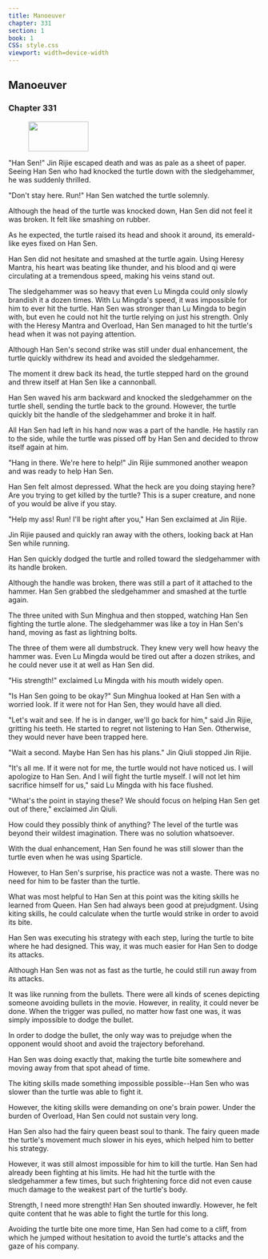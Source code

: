 ```yaml
---
title: Manoeuver
chapter: 331
section: 1
book: 1
CSS: style.css
viewport: width=device-width
---
```


## Manoeuver

### Chapter 331

<figure>
	<img src="../Images/gem.gif" alt="" id="gem" width="120" height="60" />
</figure>

"Han Sen!" Jin Rijie escaped death and was as pale as a sheet of paper. Seeing Han Sen who had knocked the turtle down with the sledgehammer, he was suddenly thrilled.

"Don't stay here. Run!" Han Sen watched the turtle solemnly.

Although the head of the turtle was knocked down, Han Sen did not feel it was broken. It felt like smashing on rubber.

As he expected, the turtle raised its head and shook it around, its emerald-like eyes fixed on Han Sen.

Han Sen did not hesitate and smashed at the turtle again. Using Heresy Mantra, his heart was beating like thunder, and his blood and qi were circulating at a tremendous speed, making his veins stand out.

The sledgehammer was so heavy that even Lu Mingda could only slowly brandish it a dozen times. With Lu Mingda's speed, it was impossible for him to ever hit the turtle. Han Sen was stronger than Lu Mingda to begin with, but even he could not hit the turtle relying on just his strength. Only with the Heresy Mantra and Overload, Han Sen managed to hit the turtle's head when it was not paying attention.

Although Han Sen's second strike was still under dual enhancement, the turtle quickly withdrew its head and avoided the sledgehammer.

The moment it drew back its head, the turtle stepped hard on the ground and threw itself at Han Sen like a cannonball.

Han Sen waved his arm backward and knocked the sledgehammer on the turtle shell, sending the turtle back to the ground. However, the turtle quickly bit the handle of the sledgehammer and broke it in half.

All Han Sen had left in his hand now was a part of the handle. He hastily ran to the side, while the turtle was pissed off by Han Sen and decided to throw itself again at him.

"Hang in there. We're here to help!" Jin Rijie summoned another weapon and was ready to help Han Sen.

Han Sen felt almost depressed. What the heck are you doing staying here? Are you trying to get killed by the turtle? This is a super creature, and none of you would be alive if you stay.

"Help my ass! Run! I'll be right after you," Han Sen exclaimed at Jin Rijie.

Jin Rijie paused and quickly ran away with the others, looking back at Han Sen while running.

Han Sen quickly dodged the turtle and rolled toward the sledgehammer with its handle broken.

Although the handle was broken, there was still a part of it attached to the hammer. Han Sen grabbed the sledgehammer and smashed at the turtle again.

The three united with Sun Minghua and then stopped, watching Han Sen fighting the turtle alone. The sledgehammer was like a toy in Han Sen's hand, moving as fast as lightning bolts.

The three of them were all dumbstruck. They knew very well how heavy the hammer was. Even Lu Mingda would be tired out after a dozen strikes, and he could never use it at well as Han Sen did.

"His strength!" exclaimed Lu Mingda with his mouth widely open.

"Is Han Sen going to be okay?" Sun Minghua looked at Han Sen with a worried look. If it were not for Han Sen, they would have all died.

"Let's wait and see. If he is in danger, we'll go back for him," said Jin Rijie, gritting his teeth. He started to regret not listening to Han Sen. Otherwise, they would never have been trapped here.

"Wait a second. Maybe Han Sen has his plans." Jin Qiuli stopped Jin Rijie.

"It's all me. If it were not for me, the turtle would not have noticed us. I will apologize to Han Sen. And I will fight the turtle myself. I will not let him sacrifice himself for us," said Lu Mingda with his face flushed.

"What's the point in staying these? We should focus on helping Han Sen get out of there," exclaimed Jin Qiuli.

How could they possibly think of anything? The level of the turtle was beyond their wildest imagination. There was no solution whatsoever.

With the dual enhancement, Han Sen found he was still slower than the turtle even when he was using Sparticle.

However, to Han Sen's surprise, his practice was not a waste. There was no need for him to be faster than the turtle.

What was most helpful to Han Sen at this point was the kiting skills he learned from Queen. Han Sen had always been good at prejudgment. Using kiting skills, he could calculate when the turtle would strike in order to avoid its bite.

Han Sen was executing his strategy with each step, luring the turtle to bite where he had designed. This way, it was much easier for Han Sen to dodge its attacks.

Although Han Sen was not as fast as the turtle, he could still run away from its attacks.

It was like running from the bullets. There were all kinds of scenes depicting someone avoiding bullets in the movie. However, in reality, it could never be done. When the trigger was pulled, no matter how fast one was, it was simply impossible to dodge the bullet.

In order to dodge the bullet, the only way was to prejudge when the opponent would shoot and avoid the trajectory beforehand.

Han Sen was doing exactly that, making the turtle bite somewhere and moving away from that spot ahead of time.

The kiting skills made something impossible possible--Han Sen who was slower than the turtle was able to fight it.

However, the kiting skills were demanding on one's brain power. Under the burden of Overload, Han Sen could not sustain very long.

Han Sen also had the fairy queen beast soul to thank. The fairy queen made the turtle's movement much slower in his eyes, which helped him to better his strategy.

However, it was still almost impossible for him to kill the turtle. Han Sen had already been fighting at his limits. He had hit the turtle with the sledgehammer a few times, but such frightening force did not even cause much damage to the weakest part of the turtle's body.

Strength, I need more strength! Han Sen shouted inwardly. However, he felt quite content that he was able to fight the turtle for this long.

Avoiding the turtle bite one more time, Han Sen had come to a cliff, from which he jumped without hesitation to avoid the turtle's attacks and the gaze of his company.